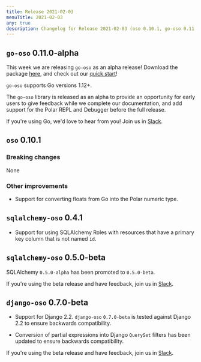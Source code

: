 ```yaml
---
title: Release 2021-02-03
menuTitle: 2021-02-03
any: true
description: Changelog for Release 2021-02-03 (oso 0.10.1, go-oso 0.11.0-alpha) containing new features, bug fixes, and more.
---
```


## `go-oso` 0.11.0-alpha

This week we are releasing `go-oso` as an alpha release!
Download the package [here](https://pkg.go.dev/github.com/osohq/go-oso),
and check out our [quick start](quickstart)!

`go-oso` supports Go versions 1.12+.

The `go-oso` library is released as an alpha to provide an opportunity for
early users to give feedback while we complete our documentation, and add
support for the Polar REPL and Debugger before the full release.

If you're using Go, we'd love to hear from you! Join us in [Slack](http://join-slack.osohq.com).

## `oso` 0.10.1

### Breaking changes

None

### Other improvements

* Support for converting floats from Go into the Polar numeric type.

## `sqlalchemy-oso` 0.4.1

* Support for using SQLAlchemy Roles with resources that have a primary key
column that is not named `id`.

## `sqlalchemy-oso` 0.5.0-beta

SQLAlchemy `0.5.0-alpha` has been promoted to `0.5.0-beta`.

If you're using the beta release and have feedback, join us in [Slack](http://join-slack.osohq.com).

## `django-oso` 0.7.0-beta

* Support for Django 2.2. `django-oso` `0.7.0-beta` is tested against
Django 2.2 to ensure backwards compatibility.


* Conversion of partial expressions into Django `QuerySet` filters has been
updated to ensure backwards compatibility.

If you're using the beta release and have feedback, join us in [Slack](http://join-slack.osohq.com).
